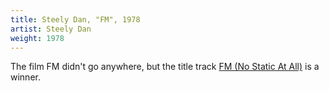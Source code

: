 ```yaml
---
title: Steely Dan, "FM", 1978
artist: Steely Dan
weight: 1978
---
```

The film FM didn't go anywhere, but the title track [FM (No Static At All)]
is a winner.

[FM (No Static At All)]:https://www.youtube.com/watch?v=HV3zWSawJiw
